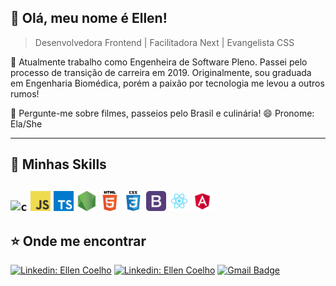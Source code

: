 ## 💜 Olá, meu nome é <strong>Ellen!</strong>

> Desenvolvedora Frontend | Facilitadora Next | Evangelista CSS

🔭 Atualmente trabalho como Engenheira de Software Pleno. 
    Passei pelo processo de transição de carreira em 2019. 
    Originalmente, sou graduada em Engenharia Biomédica, porém a paixão por tecnologia me levou a outros rumos!

💬 Pergunte-me sobre filmes, passeios pelo Brasil e culinária!
😄 Pronome: Ela/She

----

## 🚀 Minhas Skills

<code><img height="32" src="https://cdn.iconscout.com/icon/free/png-512/c-programming-569564.png" alt="c"/></code>
<code><img height="32" src="https://raw.githubusercontent.com/github/explore/80688e429a7d4ef2fca1e82350fe8e3517d3494d/topics/javascript/javascript.png" alt="Javascript"/></code>
<code><img height="32" src="https://raw.githubusercontent.com/github/explore/80688e429a7d4ef2fca1e82350fe8e3517d3494d/topics/typescript/typescript.png" alt="Typescript"/></code>
<code><img height="32" src="https://raw.githubusercontent.com/github/explore/80688e429a7d4ef2fca1e82350fe8e3517d3494d/topics/nodejs/nodejs.png" alt="Nodejs"/></code>
<code><img height="32" src="https://raw.githubusercontent.com/github/explore/80688e429a7d4ef2fca1e82350fe8e3517d3494d/topics/html/html.png" alt="HTML5"/></code>
<code><img height="32" src="https://raw.githubusercontent.com/github/explore/80688e429a7d4ef2fca1e82350fe8e3517d3494d/topics/css/css.png" alt="CSS"/></code>
<code><img height="32" src="https://raw.githubusercontent.com/github/explore/80688e429a7d4ef2fca1e82350fe8e3517d3494d/topics/bootstrap/bootstrap.png" alt="Bootstrap"/></code>
<code><img height="32" src="https://raw.githubusercontent.com/github/explore/80688e429a7d4ef2fca1e82350fe8e3517d3494d/topics/react/react.png" alt="React"/></code>
<code><img height="32" src="https://raw.githubusercontent.com/github/explore/80688e429a7d4ef2fca1e82350fe8e3517d3494d/topics/angular/angular.png" alt="Angular"/></code>
---

## ⭐ Onde me encontrar
[![Linkedin: Ellen Coelho](https://img.shields.io/badge/-Ellen-blue?style=flat-square&logo=Linkedin&logoColor=white&link=https://www.linkedin.com/in/ellen-xavier-coelho/)](https://www.linkedin.com/in/ellen-xavier-coelho/)
[![Linkedin: Ellen Coelho](https://img.shields.io/badge/-ellen-xavier-coelho-blue?style=flat-square&logo=Linkedin&logoColor=white&link=https://www.linkedin.com/in/ellen-xavier-coelho/)](https://www.linkedin.com/in/ellen-xavier-coelho/)
[![Gmail Badge](https://img.shields.io/badge/-ellencoe6@gmail.com-006bed?style=flat-square&logo=Gmail&logoColor=white&link=mailto:ellencoe6@gmail.com)](mailto:ellencoe6@gmail.com)

